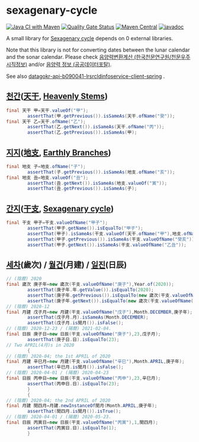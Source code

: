 # sexagenary-cycle

[![Java CI with Maven](https://github.com/jinahya/sexagenary-cycle/workflows/Java%20CI%20with%20Maven/badge.svg?branch=develop)](https://github.com/jinahya/sexagenary-cycle/actions)
[![Quality Gate Status](https://sonarcloud.io/api/project_badges/measure?project=jinahya_sexagenary-cycle&metric=alert_status)](https://sonarcloud.io/dashboard?id=jinahya_sexagenary-cycle)
[![Maven Central](https://img.shields.io/maven-central/v/com.github.jinahya/sexagenary-cycle)](https://search.maven.org/search?q=g:com.github.jinahya%20a:sexagenary-cycle)
[![javadoc](https://javadoc.io/badge2/com.github.jinahya/sexagenary-cycle/javadoc.svg)](https://javadoc.io/doc/com.github.jinahya/sexagenary-cycle)

A small library for [Sexagenary cycle](https://en.wikipedia.org/wiki/Sexagenary_cycle) depends on 0 external libraries.

Note that this library is not for converting dates between the lunar calendar and the sonar calendar. Please
check [음양력변환계산 (한국천문연구원/천문우주시직정보)](https://astro.kasi.re.kr/life/pageView/8)
and/or [음양력 정보 (공공데이터포탈)](https://www.data.go.kr/data/15012679/openapi.do).

See
also [datagokr-api-b090041-lrsrcldinfoservice-client-spring](https://github.com/jinahya/datagokr-api-b090041-lrsrcldinfoservice-client-spring)
.

## [천간][천간]\([天干][天干], [Heavenly Stems][Heavenly_Stems])

```java
final 天干 甲=天干.valueOf("甲");
        assertThat(甲.getPrevious()).isSameAs(天干.ofName("癸"));
final 天干 乙=天干.ofName("乙");
        assertThat(乙.getNext()).isSameAs(天干.ofName("丙"));
        assertThat(乙.getPrevious()).isSameAs(甲);
```

## [지지][지지]\([地支][地支], [Earthly Branches][Earthly_Branches])

```java
final 地支 子=地支.ofName("子");
        assertThat(子.getPrevious()).isSameAs(地支.ofName("亥"));
final 地支 丑=地支.valueOf("丑");
        assertThat(丑.getNext()).isSameAs(地支.valueOf("寅"));
        assertThat(丑.getPrevious()).isSameAs(子);
```

## [간지][간지]\([干支][干支], [Sexagenary cycle][Sexagenary_cycle])

```java
final 干支 甲子=干支.valueOfName("甲子");
        assertThat(甲子.getName()).isEqualTo("甲子");
        assertThat(甲子).isSameAs(干支.valueOf(天干.ofName("甲"),地支.ofName("子")));
        assertThat(甲子.getPrevious()).isSameAs(干支.valueOfName("癸亥"));
        assertThat(甲子.getNext()).isSameAs(干支.valueOfName("乙丑"));
```

## [세차][세차]\(歲次) / [월건][월건]\(月建) / [일진][일진]\(日辰)

```java
// (陰曆) 2020
final 歲次 庚子年=new 歲次(干支.valueOfName("庚子"),Year.of(2020));
        assertThat(庚子年.年.getValue()).isEqualTo(2020);
        assertThat(庚子年.getPrevious()).isEqualTo(new 歲次(干支.valueOfName("庚子").getPrevious(),Year.of(2019)));
        assertThat(庚子年.getNext()).isEqualTo(new 歲次(干支.valueOfName("庚子").getNext(),Year.of(2021)));
// (陰曆) 2020-12
final 月建 戊子月=new 月建(干支.valueOfName("戊子"),Month.DECEMBER,庚子年);
        assertThat(戊子月.月).isSameAs(Month.DECEMBER);
        assertThat(戊子月.is閏月()).isFalse();
// (陰曆) 2020-12-23 / (陽曆) 2021-02-04.
final 日辰 庚子日=new 日辰(干支.valueOfName("庚子"),23,戊子月);
        assertThat(庚子日.日).isEqualTo(23);
// Two APRIL(4月)s in 2020
        {
// (陰曆) 2020-04; the 1st APRIL of 2020
final 月建 辛巳月=new 月建(干支.valueOfName("辛巳"),Month.APRIL,庚子年);
        assertThat(辛巳月.is閏月()).isFalse();
// (陰曆) 2020-04-01 / (陽曆) 2020-04-23
final 日辰 丙申日=new 日辰(干支.valueOfName("丙申"),23,辛巳月);
        assertThat(丙申日.日).isEqualTo(23);
        }
        {
// (陰曆) 2020-04; the 2nd APRIL of 2020
final 月建 閏四月=月建.newInstanceOf閏月(Month.APRIL,庚子年);
        assertThat(閏四月.is閏月()).isTrue();
// (陰曆) 2020-04-01 / (陽曆) 2020-05-23.
final 日辰 丙寅日=new 日辰(干支.valueOfName("丙寅"),1,閏四月);
        assertThat(丙寅日.日).isEqualTo(1);
        }
```

[천간]: https://ko.wikipedia.org/wiki/%EC%B2%9C%EA%B0%84

[天干]: https://zh.wikipedia.org/wiki/%E5%A4%A9%E5%B9%B2

[Heavenly_Stems]: https://en.wikipedia.org/wiki/Heavenly_Stems

[지지]: https://ko.wikipedia.org/wiki/%EC%A7%80%EC%A7%80_(%EC%97%AD%EB%B2%95)

[地支]: https://zh.wikipedia.org/wiki/%E5%9C%B0%E6%94%AF

[Earthly_Branches]: https://en.wikipedia.org/wiki/Earthly_Branches

[간지]: https://ko.wikipedia.org/wiki/%EA%B0%84%EC%A7%80

[干支]: https://zh.wikipedia.org/wiki/%E5%B9%B2%E6%94%AF

[Sexagenary_cycle]: https://en.wikipedia.org/wiki/Sexagenary_cycle

[세차]: https://ko.wikipedia.org/wiki/%EC%84%B8%EC%B0%A8_(%EA%B0%84%EC%A7%80)

[월건]: https://ko.wikipedia.org/wiki/%EC%9B%94%EA%B1%B4

[일진]: https://ko.wikipedia.org/wiki/%EC%9D%BC%EC%A7%84_(%EA%B0%84%EC%A7%80)